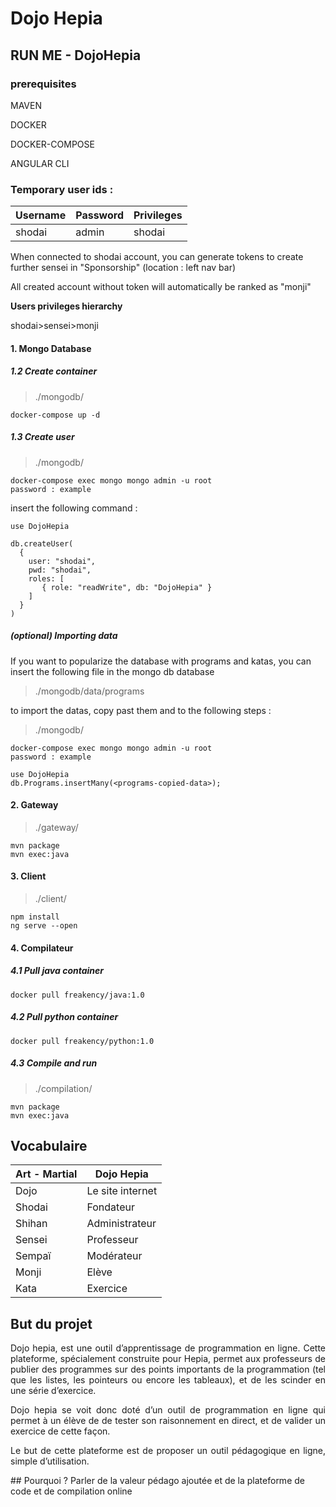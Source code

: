 # Dojo Hepia

## RUN ME - DojoHepia

### prerequisites

<p>MAVEN</p>
<p>DOCKER</p>
<p>DOCKER-COMPOSE</p>
<p>ANGULAR CLI</p>

### Temporary user ids :

| Username | Password | Privileges |
|----------|----------|------------|
| shodai   | admin   | shodai     |


<p>When connected to shodai account, you can generate tokens to create further sensei in "Sponsorship" (location : left nav bar)</p>

<p>All created account without token will automatically be ranked as "monji"</p>
<b>Users privileges hierarchy</b>

<p>shodai>sensei>monji</p>

#### 1. Mongo Database

##### 1.2 Create container

>./mongodb/
```
docker-compose up -d
```

##### 1.3 Create user

>./mongodb/
```
docker-compose exec mongo mongo admin -u root
password : example
```

insert the following command :

```
use DojoHepia

db.createUser(
  {
    user: "shodai",
    pwd: "shodai",
    roles: [
       { role: "readWrite", db: "DojoHepia" }
    ]
  }
)
```

##### (optional) Importing data
<p>If you want to popularize the database with programs and katas, you can insert the following file in the mongo db database</p>

>./mongodb/data/programs

<p>to import the datas, copy past them and to the following steps :</p>

>./mongodb/
```
docker-compose exec mongo mongo admin -u root
password : example
```
```
use DojoHepia
db.Programs.insertMany(<programs-copied-data>);
```

#### 2. Gateway
>./gateway/
```
mvn package
mvn exec:java
```
#### 3. Client

>./client/
```
npm install
ng serve --open
```

#### 4. Compilateur

##### 4.1 Pull java container

```
docker pull freakency/java:1.0
```
##### 4.2 Pull python container

```
docker pull freakency/python:1.0
```
##### 4.3 Compile and run

>./compilation/
```
mvn package
mvn exec:java
```



## Vocabulaire
| Art - Martial | Dojo Hepia       |
|---------------|------------------|
| Dojo          | Le site internet |
| Shodai        | Fondateur        |
| Shihan        | Administrateur   |
| Sensei        | Professeur       |
| Sempaï        | Modérateur       |
| Monji         | Elève            |
| Kata          | Exercice         |

## But du projet
<div style="text-align: justify;">
Dojo hepia, est une outil d’apprentissage de programmation en ligne. Cette plateforme, spécialement construite pour Hepia, permet aux professeurs de publier des programmes sur des points importants de la programmation (tel que les listes, les pointeurs ou encore les tableaux), et de les scinder en une série d’exercice.

Dojo hepia se voit donc doté d’un outil de programmation en ligne qui permet à un  élève de de tester son raisonnement en direct, et de valider un exercice de cette façon.

Le but de cette plateforme est de proposer un outil pédagogique en ligne, simple d’utilisation.
</div>
## Pourquoi ?
Parler de la valeur pédago ajoutée et de la plateforme de code et de compilation online




